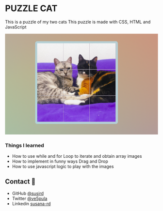 # PUZZLE CAT

This is a puzzle of my two cats
This puzzle is made with CSS, HTML and JavaScript

![Screenshot of Puzzle](puzzle-cat.png)

### Things I learned 
* How to use while and for Loop to iterate and obtain  array images
* How to implement in funny ways Drag and Drop 
* How to use javascript logic to play with the images

## Contact :fax:

* GitHub [@susird](https://github.com/SUSIRD)
* Twitter [@ve5pula](https://twitter.com/ve5pula)
* Linkedin [susana-rd](https://www.linkedin.com/in/susana-rd/)